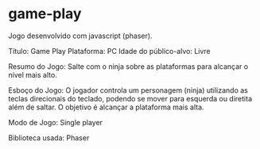 # game-play
Jogo desenvolvido com javascript (phaser).

Título: Game Play
Plataforma: PC
Idade do público-alvo: Livre

Resumo do Jogo: Salte com o ninja sobre as plataformas para alcançar o nível mais alto.  

Esboço do Jogo: O jogador controla um personagem (ninja) utilizando as teclas direcionais do teclado, podendo se mover para esquerda ou diretita além de saltar. O objetivo é alcançar a plataforma mais alta.

Modo de Jogo: Single player

Biblioteca usada: Phaser
